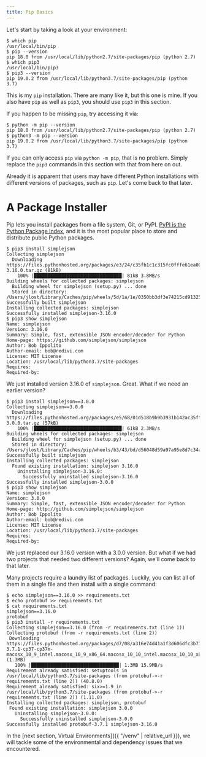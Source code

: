 ```yaml
---
title: Pip Basics
---
```


Let's start by taking a look at your environment:

```terminal
$ which pip
/usr/local/bin/pip
$ pip --version
pip 18.0 from /usr/local/lib/python2.7/site-packages/pip (python 2.7)
$ which pip3
/usr/local/bin/pip3
$ pip3 --version
pip 19.0.2 from /usr/local/lib/python3.7/site-packages/pip (python 3.7)
```

This is my `pip` installation. There are many like it, but this one is mine. If you also have `pip` as well as `pip3`, you should use `pip3` in this section.

If you happen to be missing `pip`, try accessing it via:

```terminal
$ python -m pip --version
pip 18.0 from /usr/local/lib/python2.7/site-packages/pip (python 2.7)
$ python3 -m pip --version
pip 19.0.2 from /usr/local/lib/python3.7/site-packages/pip (python 3.7)
```

If you can only access `pip` via `python -m pip`, that is no problem. Simply replace the `pip3` commands in this section with that from here on out.

Already it is apparent that users may have different Python installations with different versions of packages, such as `pip`. Let's come back to that later.

# A Package Installer
Pip lets you install packages from a file system, Git, or PyPI. [PyPI is the Python Package Index](https://pypi.org/), and it is the most popular place to store and distribute public Python packages. 

```terminal
$ pip3 install simplejson
Collecting simplejson
  Downloading https://files.pythonhosted.org/packages/e3/24/c35fb1c1c315fc0fffe61ea00d3f88e85469004713dab488dee4f35b0aff/simplejson-3.16.0.tar.gz (81kB)
    100% |████████████████████████████████| 81kB 3.8MB/s
Building wheels for collected packages: simplejson
  Building wheel for simplejson (setup.py) ... done
  Stored in directory: /Users/jlost/Library/Caches/pip/wheels/5d/1a/1e/0350bb3df3e74215cd91325344cc86c2c691f5306eb4d22c77
Successfully built simplejson
Installing collected packages: simplejson
Successfully installed simplejson-3.16.0
$ pip3 show simplejson
Name: simplejson
Version: 3.16.0
Summary: Simple, fast, extensible JSON encoder/decoder for Python
Home-page: https://github.com/simplejson/simplejson
Author: Bob Ippolito
Author-email: bob@redivi.com
License: MIT License
Location: /usr/local/lib/python3.7/site-packages
Requires:
Required-by:
```

We just installed version 3.16.0 of `simplejson`. Great. What if we need an earlier version?

```terminal
$ pip3 install simplejson==3.0.0
Collecting simplejson==3.0.0
  Downloading https://files.pythonhosted.org/packages/e5/68/01d518b9b9b3931b142ac35ffe12cc8d819bef064f0b9baccc78a637193d/simplejson-3.0.0.tar.gz (57kB)
    100% |████████████████████████████████| 61kB 2.3MB/s
Building wheels for collected packages: simplejson
  Building wheel for simplejson (setup.py) ... done
  Stored in directory: /Users/jlost/Library/Caches/pip/wheels/b3/43/bd/d56048d59a97a95e8d7c34a60005b53e15e207f2c0a3048487
Successfully built simplejson
Installing collected packages: simplejson
  Found existing installation: simplejson 3.16.0
    Uninstalling simplejson-3.16.0:
      Successfully uninstalled simplejson-3.16.0
Successfully installed simplejson-3.0.0
$ pip3 show simplejson
Name: simplejson
Version: 3.0.0
Summary: Simple, fast, extensible JSON encoder/decoder for Python
Home-page: http://github.com/simplejson/simplejson
Author: Bob Ippolito
Author-email: bob@redivi.com
License: MIT License
Location: /usr/local/lib/python3.7/site-packages
Requires:
Required-by:
```

We just replaced our 3.16.0 version with a 3.0.0 version. But what if we had two projects that needed two different versions? Again, we'll come back to that later.

 Many projects require a laundry list of packages. Luckily, you can list all of them in a single file and then install with a single command:

 ```terminal
$ echo simplejson==3.16.0 >> requirements.txt
$ echo protobuf >> requirements.txt
$ cat requirements.txt
simplejson==3.16.0
protobuf
$ pip3 install -r requirements.txt
Collecting simplejson==3.16.0 (from -r requirements.txt (line 1))
Collecting protobuf (from -r requirements.txt (line 2))
  Downloading https://files.pythonhosted.org/packages/d7/08/a316e74d41a1f3d606dfc3b71cc068354e8b9a0232f46bc098aa50b37116/protobuf-3.7.1-cp37-cp37m-macosx_10_9_intel.macosx_10_9_x86_64.macosx_10_10_intel.macosx_10_10_x86_64.whl (1.3MB)
    100% |████████████████████████████████| 1.3MB 15.9MB/s
Requirement already satisfied: setuptools in /usr/local/lib/python3.7/site-packages (from protobuf->-r requirements.txt (line 2)) (40.8.0)
Requirement already satisfied: six>=1.9 in /usr/local/lib/python3.7/site-packages (from protobuf->-r requirements.txt (line 2)) (1.11.0)
Installing collected packages: simplejson, protobuf
  Found existing installation: simplejson 3.0.0
    Uninstalling simplejson-3.0.0:
      Successfully uninstalled simplejson-3.0.0
Successfully installed protobuf-3.7.1 simplejson-3.16.0
```

In the [next section, Virtual Environments]({{ "/venv" | relative_url }}), we will tackle some of the environmental and dependency issues that we encountered.
